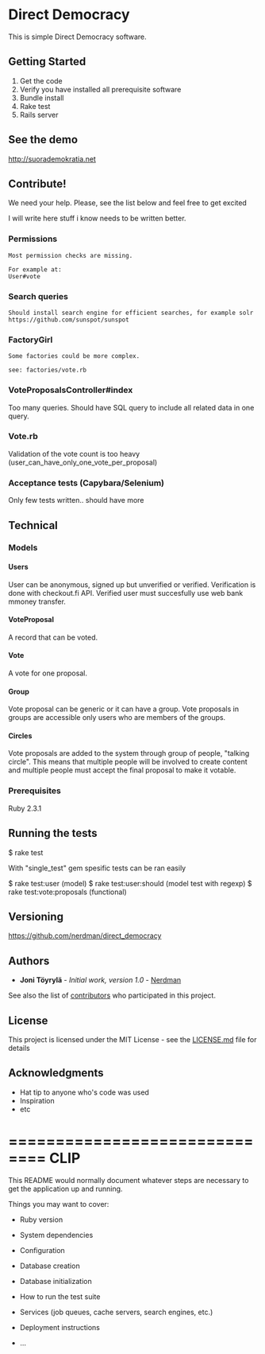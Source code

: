 # Direct Democracy

This is simple Direct Democracy software.

## Getting Started

1) Get the code
2) Verify you have installed all prerequisite software
3) Bundle install
4) Rake test
5) Rails server

## See the demo
http://suorademokratia.net

## Contribute!

We need your help. Please, see the list below and feel free to get excited

I will write here stuff i know needs to be written better.

### Permissions

    Most permission checks are missing.

    For example at:
    User#vote

### Search queries

    Should install search engine for efficient searches, for example solr
    https://github.com/sunspot/sunspot               

### FactoryGirl

    Some factories could be more complex.

    see: factories/vote.rb

### VoteProposalsController#index

   Too many queries. Should have SQL query to include all related data
   in one query.

### Vote.rb

   Validation of the vote count is too heavy
   (user_can_have_only_one_vote_per_proposal)

### Acceptance tests (Capybara/Selenium)

   Only few tests written.. should have more



## Technical

### Models

#### Users
User can be anonymous, signed up but unverified or
verified. Verification is done with checkout.fi API. Verified user must
succesfully use web bank mmoney transfer.

#### VoteProposal
A record that can be voted.

#### Vote
A vote for one proposal.

#### Group
Vote proposal can be generic or it can have a group. Vote proposals in
groups are accessible only users who are members of the groups.  

#### Circles
Vote proposals are added to the system through group of people, "talking
circle". This means that multiple people will be involved to create
content and multiple people must accept the final proposal to make it
votable. 

### Prerequisites

Ruby 2.3.1

## Running the tests

$ rake test

With "single_test" gem spesific tests can be ran easily

$ rake test:user                 (model)
$ rake test:user:should          (model test with regexp)
$ rake test:vote:proposals       (functional)


## Versioning

https://github.com/nerdman/direct_democracy

## Authors

* **Joni Töyrylä** - *Initial work, version 1.0* - [Nerdman](https://github.com/nerdman)

See also the list of [contributors](https://github.com/your/project/contributors) who participated in this project.

## License

This project is licensed under the MIT License - see the [LICENSE.md](LICENSE.md) file for details

## Acknowledgments

* Hat tip to anyone who's code was used
* Inspiration
* etc

# ============================== CLIP

This README would normally document whatever steps are necessary to get the
application up and running.

Things you may want to cover:

* Ruby version

* System dependencies

* Configuration

* Database creation

* Database initialization

* How to run the test suite

* Services (job queues, cache servers, search engines, etc.)

* Deployment instructions

* ...
